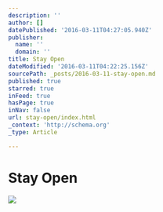 ```yaml
---
description: ''
author: []
datePublished: '2016-03-11T04:27:05.940Z'
publisher:
  name: ''
  domain: ''
title: Stay Open
dateModified: '2016-03-11T04:22:25.156Z'
sourcePath: _posts/2016-03-11-stay-open.md
published: true
starred: true
inFeed: true
hasPage: true
inNav: false
url: stay-open/index.html
_context: 'http://schema.org'
_type: Article

---
```

# Stay Open
![](https://the-grid-user-content.s3-us-west-2.amazonaws.com/29799a92-a73f-4f62-a641-21cc6b63e8a0.png)